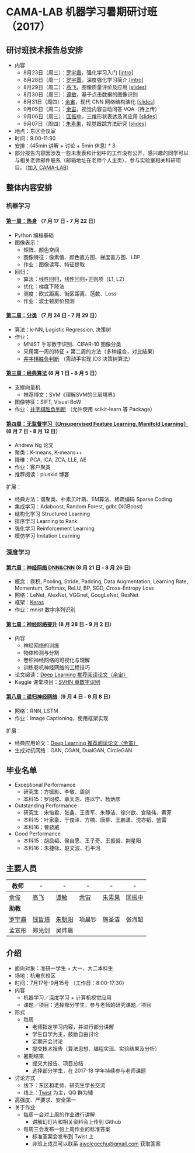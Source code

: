 # CAMA-LAB 机器学习暑期研讨班（2017）

## 研讨班技术报告总安排
- 内容
    - 8月23日（周三）：[罗宇矗](http://www.luoyuchu.com)，强化学习入门 [[intro](http://www.luoyuchu.com/talk/reinforcement-learning/)]
    - 8月28日（周一）：[罗宇矗](http://www.luoyuchu.com)，深度强化学习简介 [[intro](http://www.luoyuchu.com/talk/deep-reinforcemnt-learning/)]
    - 8月29日（周二）：[高飞](http://camalab.hdu.edu.cn/people/fei_gao/index.html)，图像质量评价及应用 [[slides](IQA_PQA_BQA_applications_FeiGao.pdf)]
    - 8月30日（周三）：[谭敏](http://camalab.hdu.edu.cn/people/min_tan/index.html)，基于点击数据的图像识别
    - 8月31日（周四）：[余宙](http://camalab.hdu.edu.cn/people/zhou_yu/index.html)，现代 CNN 网络结构演化 [[slides](Week_7/slides_zhouyu_CNN_arch_evolution.pdf)]
    - 9月05日（周二）：[余宙](http://camalab.hdu.edu.cn/people/zhou_yu/index.html)，视觉内容自动问答 VQA（待上传）
    - 9月06日（周三）：[匡振中](http://camalab.hdu.edu.cn/people/zhenzhong_kuang/index.html)，三维形状表达及其应用 [[slides](kuang_3D_Shape_Representation.pdf)]
    - 9月07日（周四）：[朱素果](http://camalab.hdu.edu.cn/people/suguo_zhu/index.html)，视觉跟踪方法研究 [[slides](2017.9.7_目标跟踪报告_已更新.pptx)]
- 地点：东区会议室
- 时间：9:00-11:30
- 安排：(45min 讲解 + 讨论 + 5min 休息) * 3
- 部分报告内容因涉及一些未发表和计划中的工作没有公开，感兴趣的同学可以与相关老师邮件联系（邮箱地址在老师个人主页），参与实验室相关科研项目。（[加入 CAMA-LAB](http://camalab.hdu.edu.cn/joinus.html)）

## 整体内容安排
### 机器学习
#### [第一周：热身](Week_1/README.md) （7 月 17 日 - 7 月 22 日）
- Python 编程基础
- 图像表示：
  - 矩阵、颜色空间
  - 图像特征：像素值、颜色直方图、梯度直方图、LBP
  - 作业：图像读写、特征提取
- 回归：
  - 算法：线性回归，线性回归+正则项（L1, L2）
  - 优化：梯度下降法
  - 测度：欧式距离、街区距离、范数、Loss
  - 作业：波士顿房价预测

#### [第二周：分类](Week_2/README.md) （7 月 24 日 - 7 月 29 日）
- 算法：k-NN, Logistic Regression, 决策树
- 作业：
    - MNIST 手写数字识别、CIFAR-10 图像分类
    - 采用第一周的特征 + 第二周的方法（多种组合，对比结果）
    - [井字棋胜负判断](https://inclass.kaggle.com/c/hdu-cama) （需动手实现 ID3 决策树算法）

#### [第三周：经典算法](Week_3/README.md) (8 月 1 日 - 8 月 5 日）
- 支撑向量机 
    - 推荐博文：SVM《理解SVM的三层境界》
- 图像特征：SIFT, Visual BoW
- 作业：[井字棋胜负判断](https://inclass.kaggle.com/c/hdu-cama) （允许使用 scikit-learn 等 Package）

#### [第四周：无监督学习（Unsupervised Feature Learning, Manifold Learning）](Week_4/README.md) (8 月 7 日 - 8 月 12 日）
- Andrew Ng 论文
- 聚类：K-means, K-means++
- 降维：PCA, ICA, ZCA, LLE, AE
- 作业：客户聚类
- 推荐阅读：pluskid 博客

扩展：

- 经典方法：谱聚类、朴素贝叶斯、EM算法、稀疏编码 Sparse Coding
- 集成学习：Adaboost, Random Forest, gdbt (XGBoost)
- 结构化学习 Structured Learning
- 排序学习 Learning to Rank
- 强化学习 Reinforcement Learning
- 模仿学习 Imitation Learning

### 深度学习
#### [第六周：神经网络 DNN&CNN](Week_6/README.md) (8 月 21 日 - 8 月 26 日)
- 概念：卷积, Pooling, Stride, Padding, Data Augmentation, Learning Rate, Momentum, Softmax, ReLU, BP, SGD, Cross-Entropy Loss
- 网络：LeNet, AlexNet, VGGnet, GoogLeNet, ResNet
- 框架：[Keras](https://keras-cn.readthedocs.io/en/latest/)
- 作业：mnist 数字序列识别

#### [第七周：神经网络提升](Week_7/README.md) (8 月 28 日 - 9 月 2 日）
- 内容
    - 神经网络的训练
    - 物体检测与分割
    - 卷积神经网络的可视化与理解
    - 训练卷机神经网络的工程技巧
- 论文阅读：[Deep Learning 推荐阅读论文（余宙）](Deep_Learning_Papers.pdf)
- Kaggle 课堂项目：[SVHN 单数字识别](https://inclass.kaggle.com/c/svhn-recognition) 


#### [第八周：递归神经网络](Week_8/README.md)（9 月 4 日 - 9 月 8 日）
- 网络：RNN, LSTM
- 作业：Image Captioning，使用框架实现

扩展：
- 经典应用论文：[Deep Learning 推荐阅读论文（余宙）](Deep_Learning_Papers.pdf)
- 生成对抗网络：GAN, CGAN, DualGAN, CircleGAN

## 毕业名单
* Exceptional Performance
   * 研究生：方振影、李敬、周剑
   * 本科15：罗同桉、章天浩、连以宁、杨炳彦
* Outstanding Performance
   * 研究生：宋怡君、张鑫、王贵军、朱静洁、徐兴歆、宫晓伟、黄菲
   * 本科15：叶家豪、于俊泽、方楠、唐柳、王鹏潇、沈亦韬、盛雷
   * 本科16：曹骁威
* Good Performance
   * 本科15：胡启韬、侯自愿、王子奇、王振哲、荆星阳
   * 本科16：朱捷咏、赵文波、石平河


## 主要人员

 **教师** | - | - | - | - | -
--- | --- | --- | --- | --- | ---
 [俞俊](http://camalab.hdu.edu.cn/people/jun_yu/index.html) | [高飞](http://camalab.hdu.edu.cn/people/fei_gao/index.html) | [谭敏](http://camalab.hdu.edu.cn/people/min_tan/index.html) | [余宙](http://camalab.hdu.edu.cn/people/zhou_yu/index.html)  | [朱素果](http://camalab.hdu.edu.cn/people/suguo_zhu/index.html) | [匡振中](http://camalab.hdu.edu.cn/people/zhenzhong_kuang/index.html)
 **助教** |  |  |  |  |  
 [罗宇矗](http://www.luoyuchu.com/) | [钱哲琦](https://qzqtechmonster.github.io/) | [朱朝阳](http://chaoyangzhu.com/) | 项晨钞 | 施圣洁 | 张海超
  孟宣彤 | 郑光剑 | 吴炜晨 | | | 

## 介绍
- 面向对象：准研一学生 + 大一、大二本科生
- 场地：杭电东校区
- 时间：7月17号-9月15号 （工作日：8:00-17:30）
- 内容
    - 机器学习／深度学习 + 计算机视觉应用
    - 课题／项目：选择部分学生，参与老师的研究课题／项目
- 形式
    - 每周
        - 老师指定学习内容，并进行部分讲解
        - 学生自学为主，鼓励自由讨论
        - 定期开会讨论
        - 提交技术报告（算法思想、编程实现、实验结果及分析）
    - 暑期结束
        - 提交大报告、项目总结
        - 选择部分学生，在 2017-18 学年持续参与老师课题
- 讨论方式
    - 线下：东区和老师、研究生学长交流
    - 线上：[Twist](https://twistapp.com/a/17892/) 为主，QQ 群为辅
- 高强度、严要求、安全第一
- 关于作业
    - 每周一会对上周的作业进行讲解
        - 讲解幻灯片和相关资料会上传到 Github
    - 每周三会发布一份上周作业的标准答案
        - 标准答案会发布到 Twist 上
        - 非班上成员可以联系 awolegechu@gmail.com 获取答案


